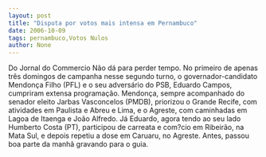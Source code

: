 ```yaml
---
layout: post
title: "Disputa por votos mais intensa em Pernambuco"
date: 2006-10-09
tags: pernambuco,Votos Nulos
author: None
---
```

Do Jornal do Commercio
Não dá para perder tempo. No primeiro de apenas três domingos de campanha nesse segundo turno, o governador-candidato Mendonça Filho (PFL) e o seu adversário do PSB, Eduardo Campos, cumpriram extensa programação. 
Mendonça, sempre acompanhado do senador eleito Jarbas Vasconcelos (PMDB), priorizou o Grande Recife, com atividades em Paulista e Abreu e Lima, e o Agreste, com caminhadas em Lagoa de Itaenga e João Alfredo. 
Já Eduardo, agora tendo ao seu lado Humberto Costa (PT), participou de carreata e com?cio em Ribeirão, na Mata Sul, e depois repetiu a dose em Caruaru, no Agreste. Antes, passou boa parte da manhã gravando para o guia. 